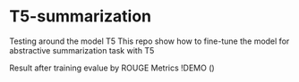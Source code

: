 # T5-summarization
Testing around the model T5
This repo show how to fine-tune the model for abstractive summarization task with T5 

Result after training evalue by ROUGE Metrics
!DEMO ()
